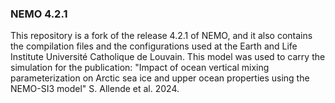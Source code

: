 ### NEMO 4.2.1
This repository is a fork of the release 4.2.1 of NEMO, and it also contains the compilation files and the configurations used at the Earth and Life Institute Université Catholique de Louvain. This model was used to carry the simulation for the publication: "Impact of ocean vertical mixing parameterization on Arctic sea ice and upper ocean properties using the NEMO-SI3 model" S. Allende et al. 2024.
